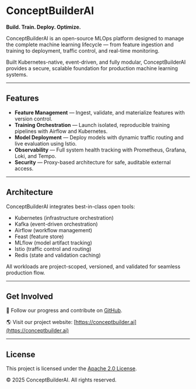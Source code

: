 # ConceptBuilderAI

**Build. Train. Deploy. Optimize.**

ConceptBuilderAI is an open-source MLOps platform designed to manage the complete machine learning lifecycle — from feature ingestion and training to deployment, traffic control, and real-time monitoring.

Built Kubernetes-native, event-driven, and fully modular, ConceptBuilderAI provides a secure, scalable foundation for production machine learning systems.

---

## Features

- **Feature Management** — Ingest, validate, and materialize features with version control.
- **Training Orchestration** — Launch isolated, reproducible training pipelines with Airflow and Kubernetes.
- **Model Deployment** — Deploy models with dynamic traffic routing and live evaluation using Istio.
- **Observability** — Full system health tracking with Prometheus, Grafana, Loki, and Tempo.
- **Security** — Proxy-based architecture for safe, auditable external access.

---

## Architecture

ConceptBuilderAI integrates best-in-class open tools:
- Kubernetes (infrastructure orchestration)
- Kafka (event-driven orchestration)
- Airflow (workflow management)
- Feast (feature store)
- MLflow (model artifact tracking)
- Istio (traffic control and routing)
- Redis (state and validation caching)

All workloads are project-scoped, versioned, and validated for seamless production flow.

---

## Get Involved

🚀 Follow our progress and contribute on [GitHub](https://github.com/benpodraza/ConceptBuilderAI).

🌎 Visit our project website: [https://conceptbuilder.ai](https://conceptbuilder.ai)

---

## License

This project is licensed under the [Apache 2.0 License](LICENSE).

© 2025 ConceptBuilderAI. All rights reserved.
